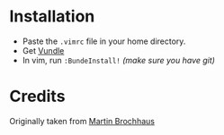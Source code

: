 # Installation

* Paste the `.vimrc` file in your home directory.
* Get [Vundle](https://github.com/VundleVim/Vundle.vim)
* In vim, run `:BundeInstall!` _(make sure you have git)_

# Credits

Originally taken from [Martin Brochhaus](https://github.com/mbrochh)
